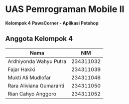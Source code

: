 # **UAS Pemrograman Mobile II**
**Kelompok 4**
**PawsCorner - Aplikasi Petshop**

##  Anggota Kelompok 4

| Nama                    | NIM       |
| ----------------------- | --------- |
| Ardhiyonda Wahyu Putra  | 234311032 |
| Fajar Hakiki            | 234311039 |
| Mukti Ali Mudlofar      | 234311046 |
| Rara Aliviana Gumaranti | 234311050 |
| Rian Cahyo Anggoro      | 234311052 |

